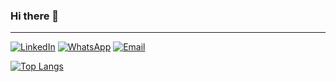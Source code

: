 ### Hi there 👋
___________________________
<p >  
 <a href="https://www.linkedin.com/in/wislla-nuânska-b124371a4"><img alt="LinkedIn" src="https://img.shields.io/badge/Wislla%20Nuânska-blue?style=appveyor&logo=linkedin&logoColor=white"></a>
 <a href="https://wa.me/5588992151416?text=Ol%C3%A1%2C%20visitei%20seu%20Github!%0A%0A"><img alt="WhatsApp" src="https://img.shields.io/badge/Wislla%20Nuânska-brightgreen?style=appveyor&logo=whatsapp&logoColor=white"></a> <a href="mailto:wislla21@gmail.com"><img alt="Email" src="https://img.shields.io/badge/wislla21%40gmail.com-red?style=appveyor&logo=gmail&logoColor=white"></a>
</p>

[![Top Langs](https://github-readme-stats.vercel.app/api/top-langs/?username=wislla)](https://github.com/anuraghazra/github-readme-stats)
<!--
**wislla/wislla** is a ✨ _special_ ✨ repository because its `README.md` (this file) appears on your GitHub profile.

Here are some ideas to get you started:

- 🔭 I’m currently working on ...
- 🌱 I’m currently learning ...
- 👯 I’m looking to collaborate on ...
- 🤔 I’m looking for help with ...
- 💬 Ask me about ...
- 📫 How to reach me: ...
- 😄 Pronouns: ...
- ⚡ Fun fact: ...
-->
